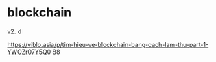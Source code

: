 # blockchain
v2. 
d

https://viblo.asia/p/tim-hieu-ve-blockchain-bang-cach-lam-thu-part-1-YWOZr07Y5Q0
88
